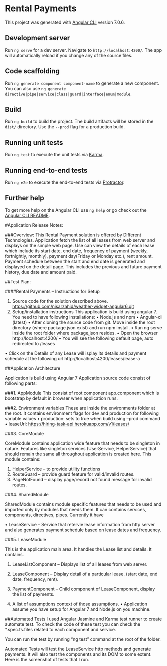 # Rental Payments

This project was generated with [Angular CLI](https://github.com/angular/angular-cli) version 7.0.6.

## Development server

Run `ng serve` for a dev server. Navigate to `http://localhost:4200/`. The app will automatically reload if you change any of the source files.

## Code scaffolding

Run `ng generate component component-name` to generate a new component. You can also use `ng generate directive|pipe|service|class|guard|interface|enum|module`.

## Build

Run `ng build` to build the project. The build artifacts will be stored in the `dist/` directory. Use the `--prod` flag for a production build.

## Running unit tests

Run `ng test` to execute the unit tests via [Karma](https://karma-runner.github.io).

## Running end-to-end tests

Run `ng e2e` to execute the end-to-end tests via [Protractor](http://www.protractortest.org/).

## Further help

To get more help on the Angular CLI use `ng help` or go check out the [Angular CLI README](https://github.com/angular/angular-cli/blob/master/README.md).

#Application Release Notes: 

###Overview:
This Rental Payment solution is offered by Different Technologies. Application fetch the list of all leases from web server and displays on the simple web page. Use can view the details of each lease which include its start date, end date, frequency of payment (weekly, fortnightly, monthly), payment day(Friday or Monday etc.), rent amount. Payment schedule between the start and end date is generated and displayed on the detail page. This includes the previous and future payment history, due date and amount paid. 

##Test Plan:

####Rental Payments – Instructions for Setup
1.	Source code for the solution described above.
https://github.com/nisarzahid/weather-widget-angular6.git
2.	Setup/installation instructions
This application is build using angular 7. You need to have following installations:
•	Node.js and npm
•	Angular-cli (latest)
•	After cloning the source code from git. Move inside the root directory (where package.json exist) and run npm install.
•	Run ng serve inside the root folder where package,json resides.
•	Open the browser http://localhost:4200/ 
•	You will see the following default page, auto redirected to /leases


 


•	Click on the Details of any Lease will isplay its details and payment schedule at the following url http://localhost:4200/leases/lease-a
 

##Application Architecture

Application is build using Angular 7
	Application source code consist of following parts:

###1.	AppModule 
This consist of root component app.component which is bootstrap by default in browser when application runs.


###2.	Environment variables
These are inside the environments folder at the root. It contains environment flags for dev and production for following variable values
•	production: sets to true when build using –prod command
•	leaseUrl: https://hiring-task-api.herokuapp.com/v1/leases/ 


###3.	CoreModule 

CoreModule contains application wide feature that needs to be singleton in nature. Features like singleton services (UserService, HelperService) that should remain the same all throughout application is created here. 
This module contains:

1.	HelperService – to provide utility functions
2.	RouteGuard – provide guard feature for valid/invalid routes.
3.	PageNotFound – display page/record not found message for invalid routes.

###4.	SharedModule 

SharedModule contains module specific features that needs to be used and imported only by modules that needs them. It can contains services, components, directives, pipes. 
Currently it have

•	LeaseService – Service that retervie lease information from http server 	and also generates payment schedule based on lease dates and 	frequency. 
	

###5.	LeaseModule 

This is the application main area. It handles the Lease list and details. 
It contains.

1.	LeaseListComponent – Displays list of all leases from web server.
2.	LeaseComponent – Display detail of a particular lease. (start date, end date, frequency, rent).
3.	PaymentComponent – Child component of LeaseComponent, display the list of payments.

3.	A list of assumptions context of those assumptions.
•	Application assume you have setup for Angular 7 and Node.js on you machine.


##Automated Tests 
I used Angular Jasmine and Karma test runner to create automate test. To check the code of these test you can check the *.spec.ts.files related to each component and service.

You can run the test by running “ng test” command at the root of the folder.

Automated Tests will test the LeaseService http methods and generate payments. It will also test the components and its DOM to some extent. 
Here is the screenshot of tests that I run.
 


